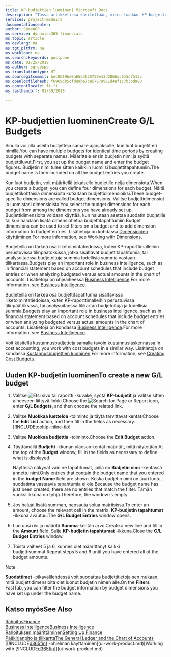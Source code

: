 ```yaml
---
title: KP-budjettien luominen| Microsoft Docs
description: "Tässä artikkelissa käsitellään, miten luodaan KP-budjetteja ennustamaan erilaisia taloudellisia toimintoja ja miten dimensiot määritetään liiketoimintatietoja varten."
services: project-madeira
documentationcenter: 
author: SorenGP
ms.service: dynamics365-financials
ms.topic: article
ms.devlang: na
ms.tgt_pltfrm: na
ms.workload: na
ms.search.keywords: postpone
ms.date: 01/25/2018
ms.author: sgroespe
ms.translationtype: HT
ms.sourcegitcommit: bec0619be0a65e3625759e13d2866ac615d7513c
ms.openlocfilehash: f6969d05cfde9ba7ce5767a961d4af1c7b3bd983
ms.contentlocale: fi-fi
ms.lasthandoff: 01/30/2018

---
```

# <a name="create-gl-budgets"></a><span data-ttu-id="6211e-103">KP-budjettien luominen</span><span class="sxs-lookup"><span data-stu-id="6211e-103">Create G/L Budgets</span></span>
<span data-ttu-id="6211e-104">Sinulla voi olla useita budjetteja samalle ajanjaksolle, kun luot budjetit eri nimillä.</span><span class="sxs-lookup"><span data-stu-id="6211e-104">You can have multiple budgets for identical time periods by creating budgets with separate names.</span></span> <span data-ttu-id="6211e-105">Määrittele ensin budjetin nimi ja syötä budjettiluvut.</span><span class="sxs-lookup"><span data-stu-id="6211e-105">First, you set up the budget name and enter the budget figures.</span></span> <span data-ttu-id="6211e-106">Budjetin nimi tulee sitten kaikkiin luomiisi budjettitapahtumiin.</span><span class="sxs-lookup"><span data-stu-id="6211e-106">The budget name is then included on all the budget entries you create.</span></span>  

 <span data-ttu-id="6211e-107">Kun luot budjetin, voit määritellä jokaiselle budjetille neljä dimensiota.</span><span class="sxs-lookup"><span data-stu-id="6211e-107">When you create a budget, you can define four dimensions for each budget.</span></span> <span data-ttu-id="6211e-108">Näitä budjettikohtaisia dimensioita kutsutaan budjettidimensioiksi.</span><span class="sxs-lookup"><span data-stu-id="6211e-108">These budget-specific dimensions are called budget dimensions.</span></span> <span data-ttu-id="6211e-109">Valitse budjettidimensiot jo luomistasi dimensioista.</span><span class="sxs-lookup"><span data-stu-id="6211e-109">You select the budget dimensions for each budget from among the dimensions you have already set up.</span></span> <span data-ttu-id="6211e-110">Budjettidimensioita voidaan käyttää, kun halutaan asettaa suodatin budjetille tai kun halutaan lisätä dimensiotietoa budjettitapahtumiin.</span><span class="sxs-lookup"><span data-stu-id="6211e-110">Budget dimensions can be used to set filters on a budget and to add dimension information to budget entries.</span></span> <span data-ttu-id="6211e-111">Lisätietoja on kohdassa [Dimensioiden käyttäminen](finance-dimensions.md).</span><span class="sxs-lookup"><span data-stu-id="6211e-111">For more information, see [Working with Dimensions](finance-dimensions.md).</span></span>

 <span data-ttu-id="6211e-112">Budjeteilla on tärkeä osa liiketoimintatiedoissa, kuten KP-raporttimalleihin perustuvissa tilinpäätöksissä, jotka sisältävät budjettitapahtumia, tai analysoitaessa budjetoituja summia todellisia summia vastaan tilikartassa.</span><span class="sxs-lookup"><span data-stu-id="6211e-112">Budgets play an important role in business intelligence, such as in financial statement based on account schedules that include budget entries or when analyzing budgeted versus actual amounts in the chart of accounts.</span></span> <span data-ttu-id="6211e-113">Lisätietoja on ohjeaiheessa [Business Intelligence](bi.md).</span><span class="sxs-lookup"><span data-stu-id="6211e-113">For more information, see [Business Intelligence](bi.md).</span></span>

 <span data-ttu-id="6211e-114">Budjeteilla on tärkeä osa budjettitapahtumia sisältävissä liiketoimintatiedoissa, kuten KP-raporttimalleihin perustuvissa tilinpäätöksissä, tai analysoitaessa tilikartan budjetoituja ja todellisia summia.</span><span class="sxs-lookup"><span data-stu-id="6211e-114">Budgets play an important role in business intelligence, such as in financial statement based on account schedules that include budget entries or when analyzing budgeted versus actual amounts in the chart of accounts.</span></span> <span data-ttu-id="6211e-115">Lisätietoja on kohdassa [Business Intelligence](bi.md).</span><span class="sxs-lookup"><span data-stu-id="6211e-115">For more information, see [Business Intelligence](bi.md).</span></span>

<span data-ttu-id="6211e-116">Voit käsitellä kustannusbudjetteja samalla tavoin kustannuslaskennassa.</span><span class="sxs-lookup"><span data-stu-id="6211e-116">In cost accounting, you work with cost budgets in a similar way.</span></span> <span data-ttu-id="6211e-117">Lisätietoja on kohdassa [Kustannusbudjettien luominen](finance-create-cost-budgets.md).</span><span class="sxs-lookup"><span data-stu-id="6211e-117">For more information, see [Creating Cost Budgets](finance-create-cost-budgets.md).</span></span>    

## <a name="to-create-a-new-gl-budget"></a><span data-ttu-id="6211e-118">Uuden KP-budjetin luominen</span><span class="sxs-lookup"><span data-stu-id="6211e-118">To create a new G/L budget</span></span>  
1. <span data-ttu-id="6211e-119">Valitse ![Etsi sivu tai raportti](media/ui-search/search_small.png "Etsi sivu tai raportti -kuvake") -kuvake, syötä **KP-budjetit** ja valitse sitten aiheeseen liittyvä linkki.</span><span class="sxs-lookup"><span data-stu-id="6211e-119">Choose the ![Search for Page or Report](media/ui-search/search_small.png "Search for Page or Report icon") icon, enter **G/L Budgets**, and then choose the related link.</span></span>  
2. <span data-ttu-id="6211e-120">Valitse **Muokkaa luetteloa** -toiminto ja täytä tarvittavat kentät.</span><span class="sxs-lookup"><span data-stu-id="6211e-120">Choose the **Edit List** action, and then fill in the fields as necessary.</span></span> [!INCLUDE[tooltip-inline-tip](includes/tooltip-inline-tip_md.md)]  
3. <span data-ttu-id="6211e-121">Valitse **Muokkaa budjettia** -toiminto.</span><span class="sxs-lookup"><span data-stu-id="6211e-121">Choose the **Edit Budget** action.</span></span>
4. <span data-ttu-id="6211e-122">Täyttämällä **Budjetti**-ikkunan yläosan kentät määrität, mitä näytetään.</span><span class="sxs-lookup"><span data-stu-id="6211e-122">At the top of the **Budget** window, fill in the fields as necessary to define what is displayed.</span></span>  

    <span data-ttu-id="6211e-123">Näytössä näkyvät vain ne tapahtumat, joilla on **Budjetin nimi** -kentässä annettu nimi.</span><span class="sxs-lookup"><span data-stu-id="6211e-123">Only entries that contain the budget name that you entered in the **budget Name** field are shown.</span></span> <span data-ttu-id="6211e-124">Koska budjetin nimi on juuri luotu, suodatinta vastaavia tapahtumia ei ole.</span><span class="sxs-lookup"><span data-stu-id="6211e-124">Because the budget name has just been created, there are no entries that match the filter.</span></span> <span data-ttu-id="6211e-125">Tämän vuoksi ikkuna on tyhjä.</span><span class="sxs-lookup"><span data-stu-id="6211e-125">Therefore, the window is empty.</span></span>  
5. <span data-ttu-id="6211e-126">Jos haluat lisätä summan, napsauta solua matriisissa.</span><span class="sxs-lookup"><span data-stu-id="6211e-126">To enter an amount, choose the relevant cell in the matrix.</span></span> <span data-ttu-id="6211e-127">**KP-budjetin tapahtumat** -ikkuna avautuu.</span><span class="sxs-lookup"><span data-stu-id="6211e-127">The **G/L Budget Entries** window opens.</span></span>  
6. <span data-ttu-id="6211e-128">Luo uusi rivi ja määritä **Summa**-kentän arvo.</span><span class="sxs-lookup"><span data-stu-id="6211e-128">Create a new line and fill in the **Amount** field.</span></span> <span data-ttu-id="6211e-129">Sulje **KP-budjetin tapahtumat** -ikkuna.</span><span class="sxs-lookup"><span data-stu-id="6211e-129">Close the **G/L Budget Entries** window.</span></span>  
7. <span data-ttu-id="6211e-130">Toista vaiheet 5 ja 6, kunnes olet määrittänyt kaikki budjettisummat.</span><span class="sxs-lookup"><span data-stu-id="6211e-130">Repeat steps 5 and 6 until you have entered all of the budget amounts.</span></span>  

> [!NOTE]  
>  <span data-ttu-id="6211e-131">**Suodattimet** -pikavälilehdessä voit suodattaa budjettitietoja sen mukaan, mitä budjettidimensioita olet luonut budjetin nimen alle.</span><span class="sxs-lookup"><span data-stu-id="6211e-131">On the **Filters** FastTab, you can filter the budget information by budget dimensions you have set up under the budget name.</span></span>   

## <a name="see-also"></a><span data-ttu-id="6211e-132">Katso myös</span><span class="sxs-lookup"><span data-stu-id="6211e-132">See Also</span></span>
[<span data-ttu-id="6211e-133">Rahoitus</span><span class="sxs-lookup"><span data-stu-id="6211e-133">Finance</span></span>](finance.md)  
[<span data-ttu-id="6211e-134">Business Intelligence</span><span class="sxs-lookup"><span data-stu-id="6211e-134">Business Intelligence</span></span>](bi.md)  
[<span data-ttu-id="6211e-135">Rahoituksen määrittäminen</span><span class="sxs-lookup"><span data-stu-id="6211e-135">Setting Up Finance</span></span>](finance-setup-finance.md)  
[<span data-ttu-id="6211e-136">Pääkirjanpito ja tilikartta</span><span class="sxs-lookup"><span data-stu-id="6211e-136">The General Ledger and the Chart of Accounts</span></span>](finance-general-ledger.md)  
<span data-ttu-id="6211e-137">[[!INCLUDE[d365fin](includes/d365fin_md.md)] -ohjelman käyttäminen](ui-work-product.md)</span><span class="sxs-lookup"><span data-stu-id="6211e-137">[Working with [!INCLUDE[d365fin](includes/d365fin_md.md)]](ui-work-product.md)</span></span>  

